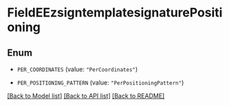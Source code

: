 # FieldEEzsigntemplatesignaturePositioning

## Enum


* `PER_COORDINATES` (value: `"PerCoordinates"`)

* `PER_POSITIONING_PATTERN` (value: `"PerPositioningPattern"`)


[[Back to Model list]](../README.md#documentation-for-models) [[Back to API list]](../README.md#documentation-for-api-endpoints) [[Back to README]](../README.md)


